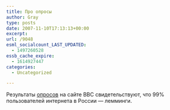 ```yaml
---
title: Про опросы
author: Gray
type: posts
date: 2007-11-10T17:13:13+00:00
excerpt:
url: /9048
esml_socialcount_LAST_UPDATED:
  - 1497260528
essb_cache_expire:
  - 1614927447
categories:
  - Uncategorized

---
```








Результаты <a href="http://newsvote.bbc.co.uk/hi/russian/news/default.stm" target="_blank">опросов</a> на сайте BBC свидетельствуют, что 99% пользователей интернета в России &#8212; лемминги.